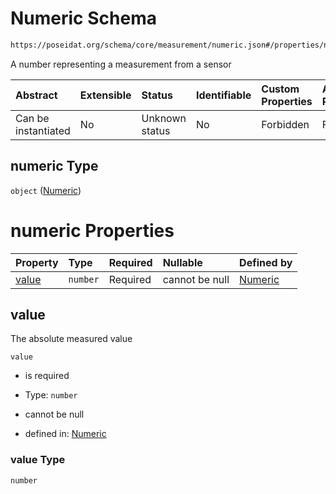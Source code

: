 # Numeric Schema

```txt
https://poseidat.org/schema/core/measurement/numeric.json#/properties/numeric
```

A number representing a measurement from a sensor

| Abstract            | Extensible | Status         | Identifiable | Custom Properties | Additional Properties | Access Restrictions | Defined In                                                                                        |
| :------------------ | :--------- | :------------- | :----------- | :---------------- | :-------------------- | :------------------ | :------------------------------------------------------------------------------------------------ |
| Can be instantiated | No         | Unknown status | No           | Forbidden         | Forbidden             | none                | [measurement-value.json*](schemas/core/measurement/measurement-value.json "open original schema") |

## numeric Type

`object` ([Numeric](measurement-value-properties-numeric.md))

# numeric Properties

| Property        | Type     | Required | Nullable       | Defined by                                                                                                           |
| :-------------- | :------- | :------- | :------------- | :------------------------------------------------------------------------------------------------------------------- |
| [value](#value) | `number` | Required | cannot be null | [Numeric](numeric-properties-value.md "https://poseidat.org/schema/core/measurement/numeric.json#/properties/value") |

## value

The absolute measured value

`value`

*   is required

*   Type: `number`

*   cannot be null

*   defined in: [Numeric](numeric-properties-value.md "https://poseidat.org/schema/core/measurement/numeric.json#/properties/value")

### value Type

`number`
